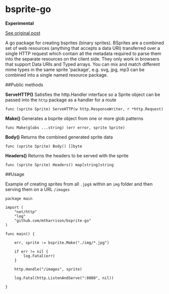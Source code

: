 bsprite-go
==========

**Experimental**

[See original post](http://matt-harrison.com/bsprites-a-new-way-of-serving-combined-resources-with-arraybuffer-and-data-uris/)

A go package for creating bsprites (binary sprites). BSprites are a combined set of web resources (anything that accepts a data URI) transferred over a single HTTP request which contain all the metadata required to parse them into the separate resources on the client side. They only work in browsers that support Data URIs and Typed arrays. You can mix and match different mime types in the same sprite 'package', e.g. svg, jpg, mp3 can be combined into a single named resource package.

##Public methods

**ServeHTTP()** Satisfies the http.Handler interface so a Sprite object can be passed
into the `http` package as a handler for a route

    func (sprite Sprite) ServeHTTP(w http.ResponseWriter, r *http.Request)

**Make()** Generates a bsprite object from one or more glob patterns

    func Make(globs ...string) (err error, sprite Sprite)
    
**Body()** Returns the combined generated sprite data   

    func (sprite Sprite) Body() []byte

**Headers()** Returns the headers to be served with the sprite  
    
    func (sprite Sprite) Headers() map[string]string

##Usage

Example of creating sprites from all `.jpg`s within an `img` folder and then serving them on a URL `/images`

    package main

    import (
        "net/http"
        "log"
        "github.com/mtharrison/bsprite-go"
    )

    func main() {

        err, sprite := bsprite.Make("./img/*.jpg")

        if err != nil {
            log.Fatal(err)
        }

        http.Handle("/images", sprite)

        log.Fatal(http.ListenAndServe(":8080", nil))

    }
